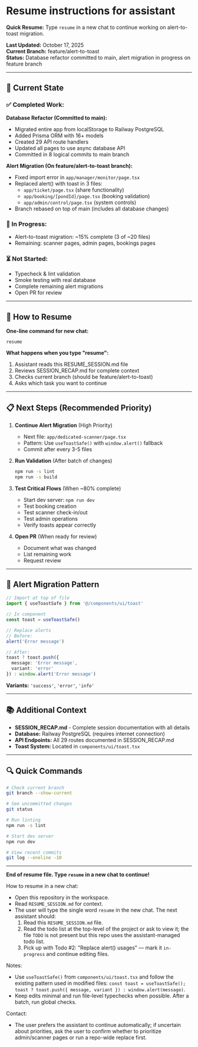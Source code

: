 # Resume instructions for assistant

**Quick Resume:** Type `resume` in a new chat to continue working on alert-to-toast migration.

**Last Updated:** October 17, 2025  
**Current Branch:** feature/alert-to-toast  
**Status:** Database refactor committed to main, alert migration in progress on feature branch

---

## 📍 Current State

### ✅ Completed Work:

**Database Refactor (Committed to main):**
- Migrated entire app from localStorage to Railway PostgreSQL
- Added Prisma ORM with 16+ models
- Created 29 API route handlers
- Updated all pages to use async database API
- Committed in 8 logical commits to main branch

**Alert Migration (On feature/alert-to-toast branch):**
- Fixed import error in `app/manager/monitor/page.tsx`
- Replaced alert() with toast in 3 files:
  - `app/ticket/page.tsx` (share functionality)
  - `app/booking/[pondId]/page.tsx` (booking validation)
  - `app/admin/control/page.tsx` (system controls)
- Branch rebased on top of main (includes all database changes)

### 🔄 In Progress:
- Alert-to-toast migration: ~15% complete (3 of ~20 files)
- Remaining: scanner pages, admin pages, bookings pages

### ⏳ Not Started:
- Typecheck & lint validation
- Smoke testing with real database
- Complete remaining alert migrations
- Open PR for review

---

## 🚀 How to Resume

**One-line command for new chat:**
```
resume
```

**What happens when you type "resume":**
1. Assistant reads this RESUME_SESSION.md file
2. Reviews SESSION_RECAP.md for complete context
3. Checks current branch (should be feature/alert-to-toast)
4. Asks which task you want to continue

---

## 📋 Next Steps (Recommended Priority)

1. **Continue Alert Migration** (High Priority)
   - Next file: `app/dedicated-scanner/page.tsx`
   - Pattern: Use `useToastSafe()` with `window.alert()` fallback
   - Commit after every 3-5 files

2. **Run Validation** (After batch of changes)
   ```bash
   npm run -s lint
   npm run -s build
   ```

3. **Test Critical Flows** (When ~80% complete)
   - Start dev server: `npm run dev`
   - Test booking creation
   - Test scanner check-in/out
   - Test admin operations
   - Verify toasts appear correctly

4. **Open PR** (When ready for review)
   - Document what was changed
   - List remaining work
   - Request review

---

## 🎯 Alert Migration Pattern

```typescript
// Import at top of file
import { useToastSafe } from '@/components/ui/toast'

// In component
const toast = useToastSafe()

// Replace alerts
// Before:
alert('Error message')

// After:
toast ? toast.push({ 
  message: 'Error message', 
  variant: 'error' 
}) : window.alert('Error message')
```

**Variants:** `'success'`, `'error'`, `'info'`

---

## 📚 Additional Context

- **SESSION_RECAP.md** - Complete session documentation with all details
- **Database:** Railway PostgreSQL (requires internet connection)
- **API Endpoints:** All 29 routes documented in SESSION_RECAP.md
- **Toast System:** Located in `components/ui/toast.tsx`

---

## 🔍 Quick Commands

```bash
# Check current branch
git branch --show-current

# See uncommitted changes
git status

# Run linting
npm run -s lint

# Start dev server
npm run dev

# View recent commits
git log --oneline -10
```

---

**End of resume file. Type `resume` in a new chat to continue!**

How to resume in a new chat:
- Open this repository in the workspace.
- Read `RESUME_SESSION.md` for context.
- The user will type the single word `resume` in the new chat. The next assistant should:
  1. Read this `RESUME_SESSION.md` file.
  2. Read the todo list at the top-level of the project or ask to view it; the file `TODO` is not present but this repo uses the assistant-managed todo list.
  3. Pick up with Todo #2: "Replace alert() usages" — mark it `in-progress` and continue editing files.

Notes:
- Use `useToastSafe()` from `components/ui/toast.tsx` and follow the existing pattern used in modified files: `const toast = useToastSafe(); toast ? toast.push({ message, variant }) : window.alert(message)`.
- Keep edits minimal and run file-level typechecks when possible. After a batch, run global checks.

Contact:
- The user prefers the assistant to continue automatically; if uncertain about priorities, ask the user to confirm whether to prioritize admin/scanner pages or run a repo-wide replace first.
